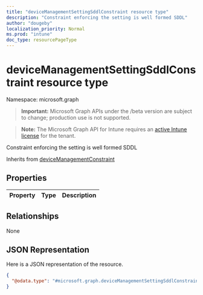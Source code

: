 ```yaml
---
title: "deviceManagementSettingSddlConstraint resource type"
description: "Constraint enforcing the setting is well formed SDDL"
author: "dougeby"
localization_priority: Normal
ms.prod: "intune"
doc_type: resourcePageType
---
```


# deviceManagementSettingSddlConstraint resource type

Namespace: microsoft.graph

> **Important:** Microsoft Graph APIs under the /beta version are subject to change; production use is not supported.

> **Note:** The Microsoft Graph API for Intune requires an [active Intune license](https://go.microsoft.com/fwlink/?linkid=839381) for the tenant.

Constraint enforcing the setting is well formed SDDL


Inherits from [deviceManagementConstraint](../resources/intune-deviceintent-devicemanagementconstraint.md)

## Properties
|Property|Type|Description|
|:---|:---|:---|

## Relationships
None

## JSON Representation
Here is a JSON representation of the resource.
<!-- {
  "blockType": "resource",
  "@odata.type": "microsoft.graph.deviceManagementSettingSddlConstraint"
}
-->
``` json
{
  "@odata.type": "#microsoft.graph.deviceManagementSettingSddlConstraint"
}
```





